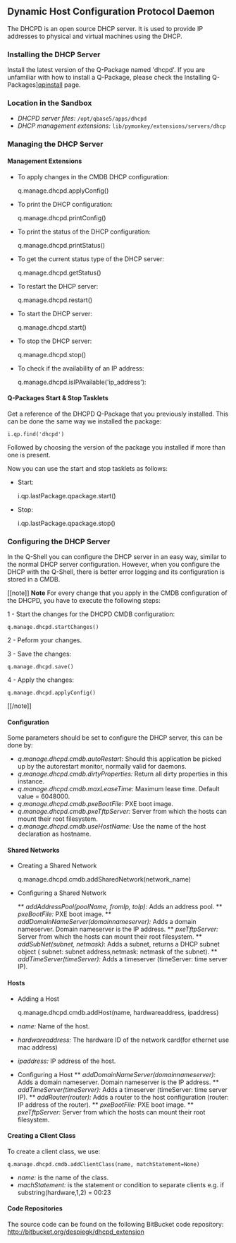 [qpinstall]: /pylabsdoc/#/Q-Packages/QPInstall


## Dynamic Host Configuration Protocol Daemon

The DHCPD is an open source DHCP server.
It is used to provide IP addresses to physical and virtual machines using the DHCP.

### Installing the DHCP Server

Install the latest version of the Q-Package named 'dhcpd'.
If you are unfamiliar with how to install a Q-Package, please check the Installing Q-Packages][qpinstall] page.

### Location in the Sandbox

* *DHCPD server files:* `/opt/qbase5/apps/dhcpd`
* *DHCP management extensions:* `lib/pymonkey/extensions/servers/dhcp`

### Managing the DHCP Server

#### Management Extensions

* To apply changes in the CMDB DHCP configuration:

    q.manage.dhcpd.applyConfig()

* To print the DHCP configuration:

    q.manage.dhcpd.printConfig()

* To print the status of the DHCP configuration:

    q.manage.dhcpd.printStatus()

* To get the current status type of the DHCP server:

    q.manage.dhcpd.getStatus()

* To restart the DHCP server:

    q.manage.dhcpd.restart()

* To start the DHCP server:

    q.manage.dhcpd.start()

* To stop the DHCP server:

    q.manage.dhcpd.stop()

* To check if the availability of an IP address:

    q.manage.dhcpd.isIPAvailable('ip_address'):


#### Q-Packages Start & Stop Tasklets

Get a reference of the DHCPD Q-Package that you previously installed. This can be done the same way we installed the package:

    i.qp.find('dhcpd')

Followed by choosing the version of the package you installed if more than one is present.

Now you can use the start and stop tasklets as follows:

* Start:

    i.qp.lastPackage.qpackage.start()

* Stop:

    i.qp.lastPackage.qpackage.stop()


### Configuring the DHCP Server

In the Q-Shell you can configure the DHCP server in an easy way, similar to the normal DHCP server configuration. However, when you configure the DHCP with the Q-Shell, there is better error logging and its configuration is stored in a CMDB.

[[note]]
**Note** 
For every change that you apply in the CMDB configuration of the DHCPD, you have to execute the following steps:

1 - Start the changes for the DHCPD CMDB configuration:

    q.manage.dhcpd.startChanges()

2 - Peform your changes.

3 - Save the changes:

    q.manage.dhcpd.save()

4 - Apply the changes:

    q.manage.dhcpd.applyConfig()
[[/note]]


#### Configuration

Some parameters should be set to configure the DHCP server, this can be done by:

* *q.manage.dhcpd.cmdb.autoRestart:* Should this application be picked up by the autorestart monitor, normally valid for daemons.
* *q.manage.dhcpd.cmdb.dirtyProperties:* Return all dirty properties in this instance.
* *q.manage.dhcpd.cmdb.maxLeaseTime:* Maximum lease time. Default value = 6048000.
* *q.manage.dhcpd.cmdb.pxeBootFile:* PXE boot image.
* *q.manage.dhcpd.cmdb.pxeTftpServer:* Server from which the hosts can mount their root filesystem.
* *q.manage.dhcpd.cmdb.useHostName:* Use the name of the host declaration as hostname.

#### Shared Networks

* Creating a Shared Network

    q.manage.dhcpd.cmdb.addSharedNetwork(network_name)

* Configuring a Shared Network

    ** *addAddressPool(poolName, fromIp, toIp):* Adds an address pool.
    ** *pxeBootFile:* PXE boot image.
    ** *addDomainNameServer(domainnameserver):* Adds a domain nameserver. Domain nameserver is the IP address.
    ** *pxeTftpServer:* Server from which the hosts can mount their root filesystem.
    ** *addSubNet(subnet, netmask)*: Adds a subnet, returns a DHCP subnet object ( subnet: subnet address,netmask: netmask of the subnet).
    ** *addTimeServer(timeServer):* Adds a timeserver (timeServer: time server IP).


#### Hosts

* Adding a Host

    q.manage.dhcpd.cmdb.addHost(name, hardwareaddress, ipaddress)

* *name:* Name of the host.
* *hardwareaddress:* The hardware ID of the network card(for ethernet use mac address)
* *ipaddress:* IP address of the host.

* Configuring a Host
    ** *addDomainNameServer(domainnameserver):* Adds a domain nameserver. Domain nameserver is the IP address.
    ** *addTimeServer(timeServer):* Adds a timeserver (timeServer: time server IP).
    ** *addRouter(router):* Adds a router to the host configuration (router: IP address of the router).
    ** *pxeBootFile:* PXE boot image.
    ** *pxeTftpServer:* Server from which the hosts can mount their root filesystem.


#### Creating a Client Class

To create a client class, we use:

    q.manage.dhcpd.cmdb.addClientClass(name, matchStatement=None)

* *name:* is the name of the class.
* *machStatement:* is the statement or condition to separate clients e.g. if substring(hardware,1,2) = 00:23


#### Code Repositories

The source code can be found on the following BitBucket code repository:
    http://bitbucket.org/despiegk/dhcpd_extension